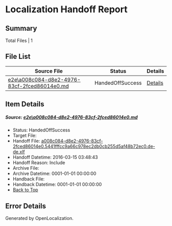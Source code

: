 # <a name='report-top'></a> Localization Handoff Report

## Summary
 Total Files | 1

## File List
 Source File | Status | Details 
 ----------- | ------ | ------- 
 [e2e\a008c084-d8e2-4976-83cf-2fced86014e0.md](https://github.com/OpenLocalizationTest/oltest/blob/3cab72413b30ef081ecbeed98f701a006a4e5b42/e2e/a008c084-d8e2-4976-83cf-2fced86014e0.md) | HandedOffSuccess | [Details](#6562463f2034e40ac0d0768f6c55384d63c40fa51)

## Item Details
##### <a name='6562463f2034e40ac0d0768f6c55384d63c40fa51'></a> Source: [e2e\a008c084-d8e2-4976-83cf-2fced86014e0.md](https://github.com/OpenLocalizationTest/oltest/blob/3cab72413b30ef081ecbeed98f701a006a4e5b42/e2e/a008c084-d8e2-4976-83cf-2fced86014e0.md)
* Status: HandedOffSuccess
* Target File: 
* Handoff File: [a008c084-d8e2-4976-83cf-2fced86014e0.5441fffcc9a66c978ec2db0cb255d5af48b72ec0.de-de.xlf](https://github.com/OpenLocalizationTestOrg/olhandoff/blob/2afac1b26174d3c8ddcd34cc8d48efc7e31fe29a/ol-handoff/OpenLocalizationTestOrg/oltest.de-de/yuwzho/ht/a008c084-d8e2-4976-83cf-2fced86014e0.5441fffcc9a66c978ec2db0cb255d5af48b72ec0.de-de.xlf)
* Handoff Datetime: 2016-03-15 03:48:43
* Handoff Reason: Include
* Archive File: 
* Archive Datetime: 0001-01-01 00:00:00
* Handback File: 
* Handback Datetime: 0001-01-01 00:00:00
* [Back to Top](#report-top)


## Error Details

Generated by OpenLocalization.
